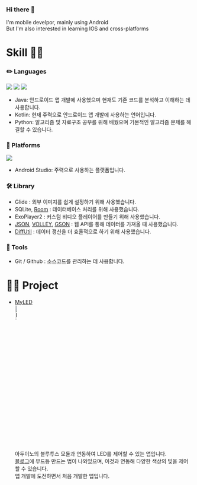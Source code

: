 ### Hi there 👋

I'm mobile develpor, mainly using Android   
But I'm also interested in learning IOS and cross-platforms

   # Skill 🧑🏻         
   
   ### ✏️ Languages

<p>
  <img src="https://img.shields.io/badge/Java-white?style=flat-square&logo=Java&logoColor=FF2121"/>
  <img src="https://img.shields.io/badge/Kotlin-000000?style=flat-square&logo=Kotlin&logoColor=7F52FF"/> 
  <img src="https://img.shields.io/badge/Python-FFCF3F?style=flat-square&logo=Python&logoColor=3770A0"/>   
</p>   

+ Java: 안드로이드 앱 개발에 사용했으며 현재도 기존 코드를 분석하고 이해하는 데 사용합니다.
+ Kotlin: 현재 주력으로 안드로이드 앱 개발에 사용하는 언어입니다.   
+ Python: 알고리즘 및 자료구조 공부를 위해 배웠으며 기본적인 알고리즘 문제를 해결할 수 있습니다.   

### 🚉 Platforms

<p>
  <img src="https://img.shields.io/badge/Android-black?style=flat-square&logo=Android&logoColor=3DDC84"/>
</p>

+ Android Studio: 주력으로 사용하는 플랫폼입니다.


### 🛠 Library

   + Glide : 외부 이미지를 쉽게 설정하기 위해 사용했습니다.
   + SQLite, [Room](https://kmight0518.tistory.com/46) : 데이터베이스 처리를 위해 사용했습니다.   
   + ExoPlayer2 : 커스텀 비디오 플레이어를 만들기 위해 사용했습니다.   
   + [JSON](https://kmight0518.tistory.com/41), [VOLLEY](https://kmight0518.tistory.com/42), [GSON](https://kmight0518.tistory.com/43) : 웹 API를 통해 데이터를 가져올 때 사용했습니다.   
   + [DiffUtil](https://kmight0518.tistory.com/47) : 데이터 갱신을 더 효율적으로 하기 위해 사용했습니다.

### 📗 Tools

   + Git / Github : 소스코드를 관리하는 데 사용합니다.   


   # 🚴‍♀️ Project
   - [MyLED](https://github.com/creativeduck/MyLED)  
   <img src="https://user-images.githubusercontent.com/89892954/135578432-28d54c77-5908-422b-8076-a5193872661e.jpg" width="10%" height="10%" title="untitiled" alt="RubberDuck"></img>   
   아두이노의 블루투스 모듈과 연동하여 LED를 제어할 수 있는 앱입니다.   
   [블로그](https://kmight0518.tistory.com/3)에 무드등 만드는 법이 나와있으며, 이것과 연동해 다양한 색상의 빛을 제어할 수 있습니다.   
   앱 개발에 도전하면서 처음 개발한 앱입니다.

